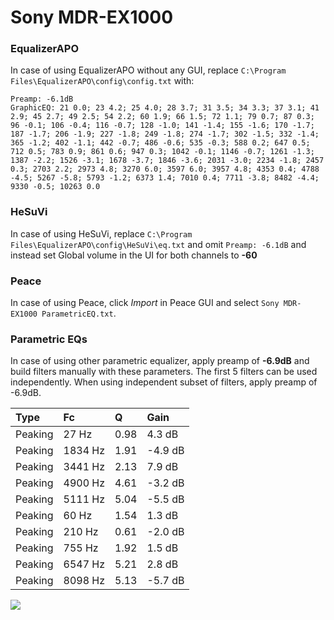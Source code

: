 # Sony MDR-EX1000

### EqualizerAPO
In case of using EqualizerAPO without any GUI, replace `C:\Program Files\EqualizerAPO\config\config.txt`
with:
```
Preamp: -6.1dB
GraphicEQ: 21 0.0; 23 4.2; 25 4.0; 28 3.7; 31 3.5; 34 3.3; 37 3.1; 41 2.9; 45 2.7; 49 2.5; 54 2.2; 60 1.9; 66 1.5; 72 1.1; 79 0.7; 87 0.3; 96 -0.1; 106 -0.4; 116 -0.7; 128 -1.0; 141 -1.4; 155 -1.6; 170 -1.7; 187 -1.7; 206 -1.9; 227 -1.8; 249 -1.8; 274 -1.7; 302 -1.5; 332 -1.4; 365 -1.2; 402 -1.1; 442 -0.7; 486 -0.6; 535 -0.3; 588 0.2; 647 0.5; 712 0.5; 783 0.9; 861 0.6; 947 0.3; 1042 -0.1; 1146 -0.7; 1261 -1.3; 1387 -2.2; 1526 -3.1; 1678 -3.7; 1846 -3.6; 2031 -3.0; 2234 -1.8; 2457 0.3; 2703 2.2; 2973 4.8; 3270 6.0; 3597 6.0; 3957 4.8; 4353 0.4; 4788 -4.5; 5267 -5.8; 5793 -1.2; 6373 1.4; 7010 0.4; 7711 -3.8; 8482 -4.4; 9330 -0.5; 10263 0.0
```

### HeSuVi
In case of using HeSuVi, replace `C:\Program Files\EqualizerAPO\config\HeSuVi\eq.txt` and omit `Preamp:
-6.1dB` and instead set Global volume in the UI for both channels to **-60**

### Peace
In case of using Peace, click *Import* in Peace GUI and select `Sony MDR-EX1000 ParametricEQ.txt`.

### Parametric EQs
In case of using other parametric equalizer, apply preamp of **-6.9dB** and build filters manually
with these parameters. The first 5 filters can be used independently.
When using independent subset of filters, apply preamp of -6.9dB.

| Type    | Fc      |    Q | Gain    |
|:--------|:--------|:-----|:--------|
| Peaking | 27 Hz   | 0.98 | 4.3 dB  |
| Peaking | 1834 Hz | 1.91 | -4.9 dB |
| Peaking | 3441 Hz | 2.13 | 7.9 dB  |
| Peaking | 4900 Hz | 4.61 | -3.2 dB |
| Peaking | 5111 Hz | 5.04 | -5.5 dB |
| Peaking | 60 Hz   | 1.54 | 1.3 dB  |
| Peaking | 210 Hz  | 0.61 | -2.0 dB |
| Peaking | 755 Hz  | 1.92 | 1.5 dB  |
| Peaking | 6547 Hz | 5.21 | 2.8 dB  |
| Peaking | 8098 Hz | 5.13 | -5.7 dB |

![](https://raw.githubusercontent.com/jaakkopasanen/AutoEq/master/results/innerfidelity/sbaf-serious/Sony%20MDR-EX1000/Sony%20MDR-EX1000.png)